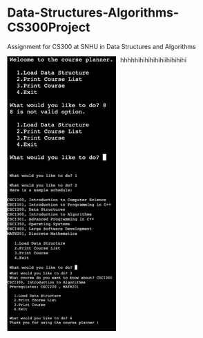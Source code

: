 # Data-Structures-Algorithms-CS300Project
Assignment for CS300 at SNHU in Data Structures and Algorithms 

<img style="float: left; padding-right: 10px" src="images/image1.png" width="50%">
<img style="float: left; padding-right: 10px" src="images/image2.png" width="50%">
<img style="float: left; padding-right: 10px" src="images/image3.png" width="50%">
hhhhhihihihihihiihihihihi
